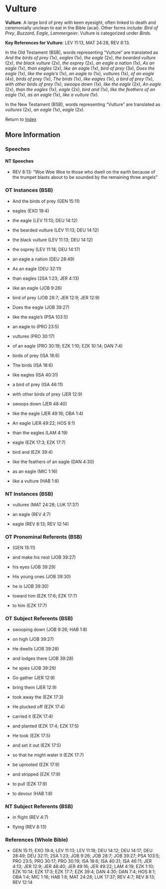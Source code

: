 # Vulture
**Vulture**. 
A large bird of prey with keen eyesight, often linked to death and ceremonially unclean to eat in the Bible (acai). 
Other forms include: 
*Bird of Prey*, *Buzzard*, *Eagle*, *Lammergeier*. 
Vulture is categorized under _Birds_. 


**Key References for Vulture**: 
LEV 11:13, MAT 24:28, REV 8:13. 


In the Old Testament (BSB), words representing “Vulture” are translated as 
*And the birds of prey* (1x), *eagles* (1x), *the eagle* (2x), *the bearded vulture* (2x), *the black vulture* (2x), *the osprey* (2x), *an eagle a nation* (1x), *As an eagle* (1x), *than eagles* (2x), *like an eagle* (1x), *bird of prey* (3x), *Does the eagle* (1x), *like the eagle’s* (1x), *an eagle to* (1x), *vultures* (1x), *of an eagle* (4x), *birds of prey* (1x), *The birds* (1x), *like eagles* (1x), *a bird of prey* (1x), *with other birds of prey* (1x), *swoops down* (1x), *like the eagle* (2x), *An eagle* (2x), *than the eagles* (1x), *eagle* (2x), *bird and* (1x), *like the feathers of an eagle* (1x), *as an eagle* (1x), *like a vulture* (1x). 


In the New Testament (BSB), words representing “Vulture” are translated as 
*vultures* (2x), *an eagle* (1x), *eagle* (2x). 


Return to [Index](00-Index.md)

## More Information

### Speeches

#### NT Speeches

* REV 8:13: “Woe Woe Woe to those who dwell on the earth because of the trumpet blasts about to be sounded by the remaining three angels”

### OT Instances (BSB)

* And the birds of prey (GEN 15:11)

* eagles (EXO 19:4)

* the eagle (LEV 11:13; DEU 14:12)

* the bearded vulture (LEV 11:13; DEU 14:12)

* the black vulture (LEV 11:13; DEU 14:12)

* the osprey (LEV 11:18; DEU 14:17)

* an eagle a nation (DEU 28:49)

* As an eagle (DEU 32:11)

* than eagles (2SA 1:23; JER 4:13)

* like an eagle (JOB 9:26)

* bird of prey (JOB 28:7; JER 12:9; JER 12:9)

* Does the eagle (JOB 39:27)

* like the eagle’s (PSA 103:5)

* an eagle to (PRO 23:5)

* vultures (PRO 30:17)

* of an eagle (PRO 30:19; EZK 1:10; EZK 10:14; DAN 7:4)

* birds of prey (ISA 18:6)

* The birds (ISA 18:6)

* like eagles (ISA 40:31)

* a bird of prey (ISA 46:11)

* with other birds of prey (JER 12:9)

* swoops down (JER 48:40)

* like the eagle (JER 49:16; OBA 1:4)

* An eagle (JER 49:22; HOS 8:1)

* than the eagles (LAM 4:19)

* eagle (EZK 17:3; EZK 17:7)

* bird and (EZK 39:4)

* like the feathers of an eagle (DAN 4:30)

* as an eagle (MIC 1:16)

* like a vulture (HAB 1:8)



### NT Instances (BSB)

* vultures (MAT 24:28; LUK 17:37)

* an eagle (REV 4:7)

* eagle (REV 8:13; REV 12:14)



### OT Pronominal Referents (BSB)

*  (GEN 15:11)

* and make his nest (JOB 39:27)

* his eyes (JOB 39:29)

* His young ones (JOB 39:30)

* he is (JOB 39:30)

* toward him (EZK 17:6; EZK 17:7)

* to him (EZK 17:7)



### OT Subject Referents (BSB)

* swooping down (JOB 9:26; HAB 1:8)

* on high (JOB 39:27)

* He dwells (JOB 39:28)

* and lodges there (JOB 39:28)

* he spies (JOB 39:29)

* Go gather (JER 12:9)

* bring them (JER 12:9)

* took away the (EZK 17:3)

* He plucked off (EZK 17:4)

* carried it (EZK 17:4)

* and planted (EZK 17:4; EZK 17:5)

* He took (EZK 17:5)

* and set it out (EZK 17:5)

* so that he might water it (EZK 17:7)

* be uprooted (EZK 17:9)

* and stripped (EZK 17:9)

* to pull (EZK 17:9)

* to devour (HAB 1:8)



### NT Subject Referents (BSB)

* in flight (REV 4:7)

* flying (REV 8:13)



### References (Whole Bible)

* GEN 15:11; EXO 19:4; LEV 11:13; LEV 11:18; DEU 14:12; DEU 14:17; DEU 28:49; DEU 32:11; 2SA 1:23; JOB 9:26; JOB 28:7; JOB 39:27; PSA 103:5; PRO 23:5; PRO 30:17; PRO 30:19; ISA 18:6; ISA 40:31; ISA 46:11; JER 4:13; JER 12:9; JER 48:40; JER 49:16; JER 49:22; LAM 4:19; EZK 1:10; EZK 10:14; EZK 17:3; EZK 17:7; EZK 39:4; DAN 4:30; DAN 7:4; HOS 8:1; OBA 1:4; MIC 1:16; HAB 1:8; MAT 24:28; LUK 17:37; REV 4:7; REV 8:13; REV 12:14



